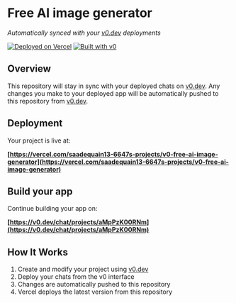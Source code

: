 # Free AI image generator

*Automatically synced with your [v0.dev](https://v0.dev) deployments*

[![Deployed on Vercel](https://img.shields.io/badge/Deployed%20on-Vercel-black?style=for-the-badge&logo=vercel)](https://vercel.com/saadequain13-6647s-projects/v0-free-ai-image-generator)
[![Built with v0](https://img.shields.io/badge/Built%20with-v0.dev-black?style=for-the-badge)](https://v0.dev/chat/projects/aMpPzK00RNm)

## Overview

This repository will stay in sync with your deployed chats on [v0.dev](https://v0.dev).
Any changes you make to your deployed app will be automatically pushed to this repository from [v0.dev](https://v0.dev).

## Deployment

Your project is live at:

**[https://vercel.com/saadequain13-6647s-projects/v0-free-ai-image-generator](https://vercel.com/saadequain13-6647s-projects/v0-free-ai-image-generator)**

## Build your app

Continue building your app on:

**[https://v0.dev/chat/projects/aMpPzK00RNm](https://v0.dev/chat/projects/aMpPzK00RNm)**

## How It Works

1. Create and modify your project using [v0.dev](https://v0.dev)
2. Deploy your chats from the v0 interface
3. Changes are automatically pushed to this repository
4. Vercel deploys the latest version from this repository